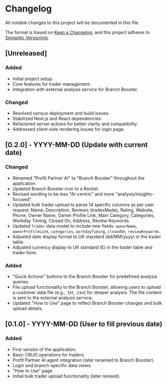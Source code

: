 
# Changelog

All notable changes to this project will be documented in this file.

The format is based on [Keep a Changelog](https://keepachangelog.com/en/1.0.0/),
and this project adheres to [Semantic Versioning](https://semver.org/spec/v2.0.0.html).

## [Unreleased]

### Added
- Initial project setup.
- Core features for trader management.
- Integration with external analysis service for Branch Booster.

### Changed
- Resolved various deployment and build issues.
- Stabilized Next.js and React dependencies.
- Refactored server actions for better clarity and compatibility.
- Addressed client-side rendering issues for login page.

## [0.2.0] - YYYY-MM-DD (Update with current date)
### Changed
- Renamed "Profit Partner AI" to "Branch Booster" throughout the application.
- Updated Branch Booster icon to a Rocket.
- Revised wording to be less "AI-centric" and more "analysis/insights-focused".
- Updated bulk trader upload to parse 14 specific columns as per user request: Name, Description, Reviews (tradesMade), Rating, Website, Phone, Owner Name, Owner Profile Link, Main Category, Categories, Workday Timing, Closed On, Address, Review Keywords.
- Updated `Trader` data model to include new fields: `ownerName`, `ownerProfileLink`, `categories`, `workdayTiming`, `closedOn`, `reviewKeywords`.
- Adjusted date display format to UK standard (dd/MM/yyyy) in the trader table.
- Adjusted currency display to UK standard (£) in the trader table and trader form.

### Added
- "Quick Actions" buttons to the Branch Booster for predefined analysis queries.
- File upload functionality to the Branch Booster, allowing users to upload a customer data file (e.g., .txt, .csv) for deeper analysis. The file content is sent to the external analysis service.
- Updated "How to Use" page to reflect Branch Booster changes and bulk upload details.

## [0.1.0] - YYYY-MM-DD (User to fill previous date)
### Added
- First version of the application.
- Basic CRUD operations for traders.
- Profit Partner AI agent integration (later renamed to Branch Booster).
- Login and branch-specific data views.
- "How to Use" page.
- Initial bulk trader upload functionality (later revised).
